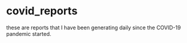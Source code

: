 # covid_reports
these are reports that I have been generating daily since the COVID-19 pandemic started.
